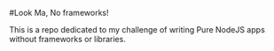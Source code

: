 #Look Ma, No frameworks!

This is a repo dedicated to my challenge of writing Pure NodeJS apps without frameworks or libraries.
